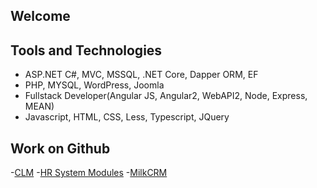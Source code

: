 ## Welcome 
## Tools and Technologies
- ASP.NET C#, MVC, MSSQL, .NET Core, Dapper ORM, EF
- PHP, MYSQL, WordPress, Joomla
- Fullstack Developer(Angular JS, Angular2, WebAPI2, Node, Express, MEAN)
- Javascript, HTML, CSS, Less, Typescript, JQuery 

## Work on Github
-[CLM](https://github.com/aftabnabi/CLM1)
-[HR System Modules](https://github.com/aftabnabi/HRSys)
-[MilkCRM](https://github.com/aftabnabi/MilkCRMUI)


<!--You can use the [editor on GitHub](https://github.com/aftabnabi/aftabnabi.github.io/edit/master/README.md) to maintain and preview the content for your website in Markdown files.

<!--Whenever you commit to this repository, GitHub Pages will run [Jekyll](https://jekyllrb.com/) to rebuild the pages in your site, from the content in your Markdown files.

<!--### Markdown

<!--Markdown is a lightweight and easy-to-use syntax for styling your writing. It includes conventions for

<!--```markdown
Syntax highlighted code block

<!--# Header 1
## Header 2
### Header 3

<!-- - Bulleted
- List
<!--
1. Numbered
2. List

<!--**Bold** and _Italic_ and `Code` text

<!--[Link](url) and ![Image](src)
```

<!--For more details see [GitHub Flavored Markdown](https://guides.github.com/features/mastering-markdown/).

<!--### Jekyll Themes

<!--Your Pages site will use the layout and styles from the Jekyll theme you have selected in your [repository settings](https://github.com/aftabnabi/aftabnabi.github.io/settings). The name of this theme is saved in the Jekyll `_config.yml` configuration file.

<!--### Support or Contact

<!--Having trouble with Pages? Check out our [documentation](https://help.github.com/categories/github-pages-basics/) or [contact support](https://github.com/contact) and we’ll help you sort it out.
